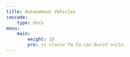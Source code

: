 ```yaml
---
title: Autonomous Vehicles
cascade:
    type: docs
menu:
    main:
        weight: 10
        pre: <i class='fa fa-car-burst'></i>
---
```

